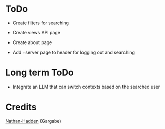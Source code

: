 # ToDo
- Create filters for searching
- Create views API page
- Create about page

- Add +server page to header for logging out and searching


# Long term ToDo
- Integrate an LLM that can switch contexts based on the searched user 

# Credits
[Nathan-Hadden](https://github.com/n8hadden) (Gargabe)